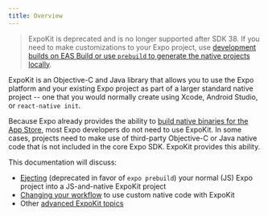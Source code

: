 ```yaml
---
title: Overview
---
```


> ExpoKit is deprecated and is no longer supported after SDK 38. If you need to make customizations to your Expo project, use [development builds on EAS Build or use `prebuild` to generate the native projects locally](../workflow/customizing.md).

ExpoKit is an Objective-C and Java library that allows you to use the Expo platform and your existing Expo project as part of a larger standard native project -- one that you would normally create using Xcode, Android Studio, or `react-native init`.

Because Expo already provides the ability to [build native binaries for the App Store](../distribution/building-standalone-apps.md), most Expo developers do not need to use ExpoKit. In some cases, projects need to make use of third-party Objective-C or Java native code that is not included in the core Expo SDK. ExpoKit provides this ability.

This documentation will discuss:

- [Ejecting](eject.md) (deprecated in favor of `expo prebuild`) your normal (JS) Expo project into a JS-and-native ExpoKit project
- [Changing your workflow](expokit.md) to use custom native code with ExpoKit
- Other [advanced ExpoKit topics](advanced-expokit-topics.md)
